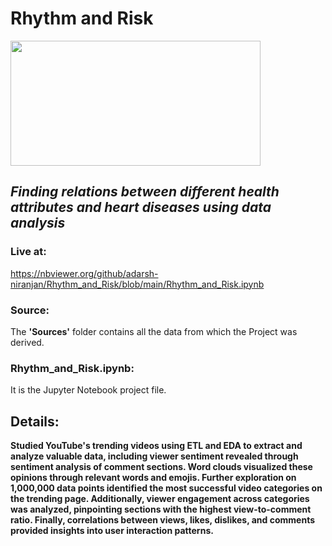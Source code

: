 # Rhythm and Risk
<img src="https://cardiologistnashik.in/wp-content/uploads/2021/08/istock-3733724-640.jpg" width=400 height=200> </br>
## *Finding relations between different health attributes and heart diseases using data analysis* </br>
### Live at:
https://nbviewer.org/github/adarsh-niranjan/Rhythm_and_Risk/blob/main/Rhythm_and_Risk.ipynb </br>
### Source:
The **'Sources'** folder contains all the data from which the Project was derived. <br>
### Rhythm_and_Risk.ipynb:
It is the Jupyter Notebook project file.

## Details:
**Studied YouTube's trending videos using ETL and EDA to extract and analyze valuable data, including viewer sentiment revealed through sentiment analysis of comment sections. Word clouds visualized these opinions through relevant words and emojis. Further exploration on 1,000,000 data points identified the most successful video categories on the trending page. Additionally, viewer engagement across categories was analyzed, pinpointing sections with the highest view-to-comment ratio. Finally, correlations between views, likes, dislikes, and comments provided insights into user interaction patterns.**
